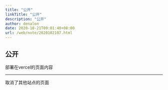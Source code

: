 ```yaml
---
title: "公开"
linkTitle: "公开"
description: "公开"
author: denalon
date: 2020-10-21T09:01:40+08:00
url: /web/note/2020102107.html
---
```


## 公开

部署在vercel的页面内容


---
取消了其他站点的页面